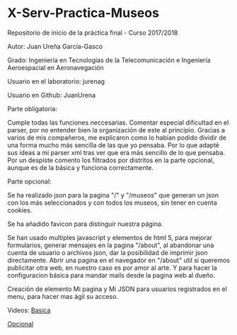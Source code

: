 # X-Serv-Practica-Museos
Repositorio de inicio de la práctica final - Curso 2017/2018

Autor: Juan Ureña García-Gasco

Grado: Ingeniería en Tecnologías de la Telecomunicación e Ingeniería Aeroespacial en Aeronavegación

Usuario en el laboratorio: jurenag

Usuario en Github: JuanUrena

Parte obligatoria:

  Cumple todas las funciones neccesarias. Comentar especial dificultad en el parser, por no entender bien la organización de este al principio.
  Gracias a varios de mis compañeros, me explicaron como lo habían podido dividir de una forma mucho más sencilla de las que yo pensaba.
  Por lo que adapté sus ideas a mi parser xml tras ver que era más sencillo de lo que pensaba.
  Por un despiste comento los filtrados por distritos en la parte opcional, aunque es de la básica y funciona correctamente. 

Parte opcional:

  Se ha realizado json para la pagina "/" y "/museos" que generan un json con los más seleccionados y con todos los museos, sin tener en cuenta cookies.
  
  Se ha añadido favicon para distinguir nuestra página.
  
  Se han usado multiples javascript y elementos de html 5, para mejorar formularios, generar mensajes en la pagina "/about", al abandonar una cuenta de usuario o archivos json, dar la posibilidad de imprimir json directamente. Abrir una pagina en el navegador en "/about" util si queremos publicitar otra web, en nuestro caso es por amor al arte. Y para hacer la configuracion básica para mandar mails desde la pagina web al dueño.
  
  Creación de elemento Mi pagina y Mi JSON para usuarios registrados en el menu, para hacer mas ágil su acceso. 
  
Videos:
  [Basica](https://youtu.be/Qji4PetWMQs)
  
  [Opcional](https://youtu.be/TLeK2ikyZOg)
